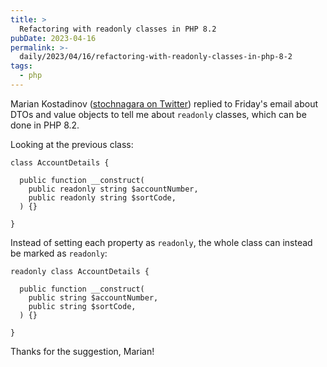```yaml
---
title: >
  Refactoring with readonly classes in PHP 8.2
pubDate: 2023-04-16
permalink: >-
  daily/2023/04/16/refactoring-with-readonly-classes-in-php-8-2
tags:
  - php
---
```


Marian Kostadinov ([stochnagara on Twitter](https://twitter.com/stochnagara)) replied to Friday's email about DTOs and value objects to tell me about `readonly` classes, which can be done in PHP 8.2.

Looking at the previous class:

```language-php
class AccountDetails {

  public function __construct(
    public readonly string $accountNumber,
    public readonly string $sortCode,
  ) {}
  
}
```

Instead of setting each property as `readonly`, the whole class can instead be marked as `readonly`:

```language-php
readonly class AccountDetails {

  public function __construct(
    public string $accountNumber,
    public string $sortCode,
  ) {}
  
}
```

Thanks for the suggestion, Marian!
